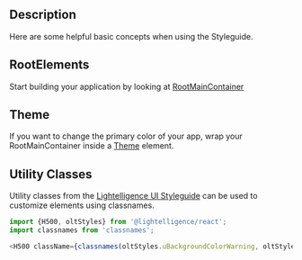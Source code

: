 ## Description

Here are some helpful basic concepts when using the Styleguide.

## RootElements

Start building your application by looking at [RootMainContainer](#/Layout/RootMainContainer)

## Theme

If you want to change the primary color of your app, wrap your RootMainContainer inside a [Theme](#/Layout/Theme) element.

## Utility Classes

Utility classes from the [Lightelligence
UI Styleguide](https://lightelligence-io.github.io/styles) can be used to customize elements using classnames.


```js
import {H500, oltStyles} from '@lightelligence/react';
import classnames from 'classnames';

<H500 className={classnames(oltStyles.uBackgroundColorWarning, oltStyles.uDisplayFlex, oltStyles.uJustifyContentCenter)}>oltStyles</H500>
```

